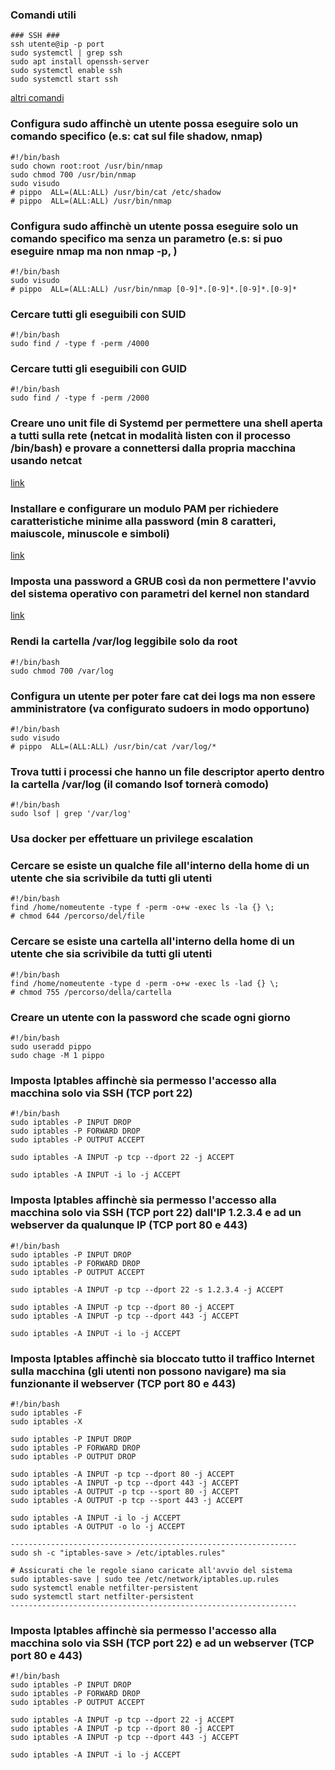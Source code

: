 ### Comandi utili
```
### SSH ###
ssh utente@ip -p port
sudo systemctl | grep ssh
sudo apt install openssh-server
sudo systemctl enable ssh
sudo systemctl start ssh
```
[altri comandi](https://github.com/Simone-Albero/university-stuff/blob/main/cyber_security/hardening.txt)
### Configura sudo affinchè un utente possa eseguire solo un comando specifico (e.s: cat sul file shadow, nmap)
```
#!/bin/bash
sudo chown root:root /usr/bin/nmap
sudo chmod 700 /usr/bin/nmap
sudo visudo
# pippo  ALL=(ALL:ALL) /usr/bin/cat /etc/shadow
# pippo  ALL=(ALL:ALL) /usr/bin/nmap
```
### Configura sudo affinchè un utente possa eseguire solo un comando specifico ma senza un parametro (e.s: si puo eseguire nmap ma non nmap -p, )
```
#!/bin/bash
sudo visudo
# pippo  ALL=(ALL:ALL) /usr/bin/nmap [0-9]*.[0-9]*.[0-9]*.[0-9]*
```
### Cercare tutti gli eseguibili con SUID
```
#!/bin/bash
sudo find / -type f -perm /4000
```
### Cercare tutti gli eseguibili con GUID
```
#!/bin/bash
sudo find / -type f -perm /2000
```
### Creare uno unit file di Systemd per permettere una shell aperta a tutti sulla rete (netcat in modalità listen con il processo /bin/bash) e provare a connettersi dalla propria macchina usando netcat
[link](https://github.com/IC-99/cybersecurity/blob/main/esonero%202/unit.txt)
### Installare e configurare un modulo PAM per richiedere caratteristiche minime alla password (min 8 caratteri, maiuscole, minuscole e simboli)
[link](https://github.com/IC-99/cybersecurity/blob/main/esonero%202/PAM.txt)
### Imposta una password a GRUB così da non permettere l'avvio del sistema operativo con parametri del kernel non standard
[link](https://github.com/IC-99/cybersecurity/blob/main/esonero%202/grub.txt)
### Rendi la cartella /var/log leggibile solo da root
```
#!/bin/bash
sudo chmod 700 /var/log
```
### Configura un utente per poter fare cat dei logs ma non essere amministratore (va configurato sudoers in modo opportuno)
```
#!/bin/bash
sudo visudo
# pippo  ALL=(ALL:ALL) /usr/bin/cat /var/log/*
```
### Trova tutti i processi che hanno un file descriptor aperto dentro la cartella /var/log (il comando lsof tornerà comodo)
```
#!/bin/bash
sudo lsof | grep '/var/log'
```
### Usa docker per effettuare un privilege escalation

### Cercare se esiste un qualche file all'interno della home di un utente che sia scrivibile da tutti gli utenti
```
#!/bin/bash
find /home/nomeutente -type f -perm -o+w -exec ls -la {} \;
# chmod 644 /percorso/del/file
```
### Cercare se esiste una cartella all'interno della home di un utente che sia scrivibile da tutti gli utenti
```
#!/bin/bash
find /home/nomeutente -type d -perm -o+w -exec ls -lad {} \;
# chmod 755 /percorso/della/cartella
```
### Creare un utente con la password che scade ogni giorno
```
#!/bin/bash
sudo useradd pippo
sudo chage -M 1 pippo
```
### Imposta Iptables affinchè sia permesso l'accesso alla macchina solo via SSH (TCP port 22)
```
#!/bin/bash
sudo iptables -P INPUT DROP
sudo iptables -P FORWARD DROP
sudo iptables -P OUTPUT ACCEPT

sudo iptables -A INPUT -p tcp --dport 22 -j ACCEPT

sudo iptables -A INPUT -i lo -j ACCEPT
```
### Imposta Iptables affinchè sia permesso l'accesso alla macchina solo via SSH (TCP port 22) dall'IP 1.2.3.4 e ad un webserver da qualunque IP (TCP port 80 e 443)
```
#!/bin/bash
sudo iptables -P INPUT DROP
sudo iptables -P FORWARD DROP
sudo iptables -P OUTPUT ACCEPT

sudo iptables -A INPUT -p tcp --dport 22 -s 1.2.3.4 -j ACCEPT

sudo iptables -A INPUT -p tcp --dport 80 -j ACCEPT
sudo iptables -A INPUT -p tcp --dport 443 -j ACCEPT

sudo iptables -A INPUT -i lo -j ACCEPT
```
### Imposta Iptables affinchè sia bloccato tutto il traffico Internet sulla macchina (gli utenti non possono navigare) ma sia funzionante il webserver (TCP port 80 e 443)
```
#!/bin/bash
sudo iptables -F
sudo iptables -X

sudo iptables -P INPUT DROP
sudo iptables -P FORWARD DROP
sudo iptables -P OUTPUT DROP

sudo iptables -A INPUT -p tcp --dport 80 -j ACCEPT
sudo iptables -A INPUT -p tcp --dport 443 -j ACCEPT
sudo iptables -A OUTPUT -p tcp --sport 80 -j ACCEPT
sudo iptables -A OUTPUT -p tcp --sport 443 -j ACCEPT

sudo iptables -A INPUT -i lo -j ACCEPT
sudo iptables -A OUTPUT -o lo -j ACCEPT

----------------------------------------------------------------
sudo sh -c "iptables-save > /etc/iptables.rules"

# Assicurati che le regole siano caricate all'avvio del sistema
sudo iptables-save | sudo tee /etc/network/iptables.up.rules
sudo systemctl enable netfilter-persistent
sudo systemctl start netfilter-persistent
----------------------------------------------------------------
```
### Imposta Iptables affinchè sia permesso l'accesso alla macchina solo via SSH (TCP port 22) e ad un webserver (TCP port 80 e 443)
```
#!/bin/bash
sudo iptables -P INPUT DROP
sudo iptables -P FORWARD DROP
sudo iptables -P OUTPUT ACCEPT

sudo iptables -A INPUT -p tcp --dport 22 -j ACCEPT
sudo iptables -A INPUT -p tcp --dport 80 -j ACCEPT
sudo iptables -A INPUT -p tcp --dport 443 -j ACCEPT

sudo iptables -A INPUT -i lo -j ACCEPT
```
